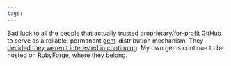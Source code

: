 ```yaml
---
tags: 
---
```


Bad luck to all the people that actually trusted proprietary/for-profit [GitHub](/wiki/GitHub) to serve as a reliable, permanent [gem](/wiki/gem)-distribution mechanism. They [decided they weren't interested in continuing](http://github.com/blog/515-gem-building-is-defunct). My own gems continue to be hosted on [RubyForge](http://rubyforge.org), where they belong.
